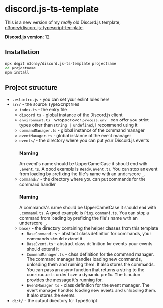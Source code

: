 # discord.js-ts-template
This is a new version of my *really* old Discord.js template, [n3oney/discord.js-typescript-template](https://github.com/n3oney/discord.js-typescript-template).

**Discord.js version**: 12

## Installation
```sh
npx degit n3oney/discord.js-ts-template projectname
cd projectname
npm install
```

## Project structure
* `.eslintrc.js` - you can set your eslint rules here
* `src/` - the source TypeScript files
    * `index.ts` - the entry file
    * `discord.ts` - global instance of the Discord.js client
    * `environment.ts` - wrapper over `process.env` - can offer you strict types other than `string | undefined`, i recommend using it
    * `commandManager.ts` - global instance of the command manager
    * `eventManager.ts` - global instance of the event manager
    * `events/` - the directory where you can put your Discord.js events
        ### Naming
        An event's name should be UpperCamelCase it should end with `.event.ts`.
        A good example is `Ready.event.ts`.
        You can stop an event from loading by prefixing the file's name with an underscore `_`.
    * `commands/` - the directory where you can put commands for the command handler
        ### Naming
        A commands's name should be UpperCamelCase it should end with `.command.ts`.
        A good example is `Ping.command.ts`.
        You can stop a command from loading by prefixing the file's name with an underscore `_`.
    * `base/` - the directory containing the helper classes from this template
        * `BaseCommand.ts` - abstract class definition for commands, your commands should extend it
        * `BaseEvent.ts` - abstract class definition for events, your events should extend it
        * `CommandManager.ts` - class definition for the command manager. The command manager handles loading new commands, unloading them and running them. It also stores the commands. You can pass an async function that returns a string to the constructor in order have a dynamic prefix. The function provides the message it's running for.
        * `EventManager.ts` - class definition for the event manager. The event manager handles loading new events and unloading them. It also stores the events.
* `dist/` - the output directory for TypeScript